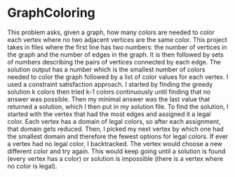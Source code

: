 # GraphColoring
This problem asks, given a graph, how many colors are needed to color each vertex where no two adjacent vertices are the same color.
This project takes in files where the first line has two numbers: the number of vertices in the graph and the number of edges in the graph. 
It is then followed by sets of numbers describing the pairs of vertices connected by each edge.
The solution output has a number which is the smallest number of colors needed to color the graph followed by a list of color values for each vertex.
I used a constraint satisfaction approach. I started by finding the greedy solution k colors then tried k-1 colors continuously until finding that no answer was possible. Then my minimal answer was the last value that returned a solution, which I then put in my solution file. 
To find the solution, I started with the vertex that had the most edges and assigned it a legal color. Each vertex has a domain of legal colors, so after each assignment, that domain gets reduced.
Then, I picked my next vertex by which one had the smallest domain and therefore the fewest options for legal colors.
If ever a vertex had no legal color, I backtracked. The vertex would choose a new different color and try again.
This would keep going until a solution is found (every vertex has a color) or solution is impossible (there is a vertex where no color is legal).
